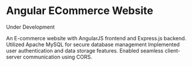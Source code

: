 # Angular ECommerce Website

Under Development

An E-commerce website with AngularJS frontend and Express.js backend.
Utilized Apache MySQL for secure database management
Implemented user authentication and data storage features.
Enabled seamless client-server communication using CORS.
